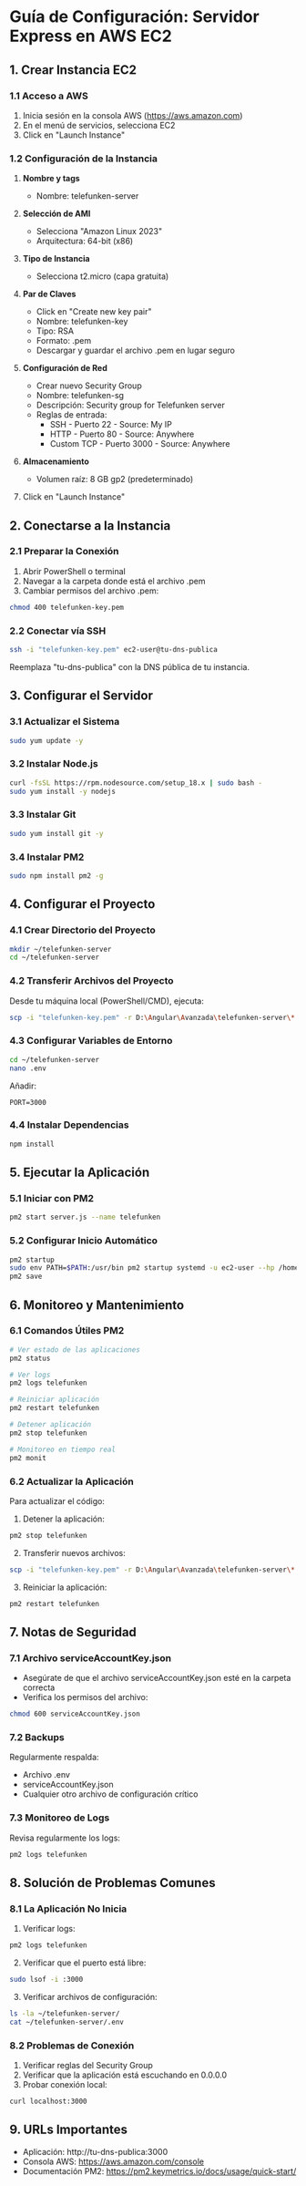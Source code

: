# Guía de Configuración: Servidor Express en AWS EC2

## 1. Crear Instancia EC2

### 1.1 Acceso a AWS
1. Inicia sesión en la consola AWS (https://aws.amazon.com)
2. En el menú de servicios, selecciona EC2
3. Click en "Launch Instance"

### 1.2 Configuración de la Instancia
1. **Nombre y tags**
   - Nombre: telefunken-server
   
2. **Selección de AMI**
   - Selecciona "Amazon Linux 2023"
   - Arquitectura: 64-bit (x86)

3. **Tipo de Instancia**
   - Selecciona t2.micro (capa gratuita)

4. **Par de Claves**
   - Click en "Create new key pair"
   - Nombre: telefunken-key
   - Tipo: RSA
   - Formato: .pem
   - Descargar y guardar el archivo .pem en lugar seguro

5. **Configuración de Red**
   - Crear nuevo Security Group
   - Nombre: telefunken-sg
   - Descripción: Security group for Telefunken server
   - Reglas de entrada:
     * SSH - Puerto 22 - Source: My IP
     * HTTP - Puerto 80 - Source: Anywhere
     * Custom TCP - Puerto 3000 - Source: Anywhere

6. **Almacenamiento**
   - Volumen raíz: 8 GB gp2 (predeterminado)

7. Click en "Launch Instance"

## 2. Conectarse a la Instancia

### 2.1 Preparar la Conexión
1. Abrir PowerShell o terminal
2. Navegar a la carpeta donde está el archivo .pem
3. Cambiar permisos del archivo .pem:
```bash
chmod 400 telefunken-key.pem
```

### 2.2 Conectar vía SSH
```bash
ssh -i "telefunken-key.pem" ec2-user@tu-dns-publica
```
Reemplaza "tu-dns-publica" con la DNS pública de tu instancia.

## 3. Configurar el Servidor

### 3.1 Actualizar el Sistema
```bash
sudo yum update -y
```

### 3.2 Instalar Node.js
```bash
curl -fsSL https://rpm.nodesource.com/setup_18.x | sudo bash -
sudo yum install -y nodejs
```

### 3.3 Instalar Git
```bash
sudo yum install git -y
```

### 3.4 Instalar PM2
```bash
sudo npm install pm2 -g
```

## 4. Configurar el Proyecto

### 4.1 Crear Directorio del Proyecto
```bash
mkdir ~/telefunken-server
cd ~/telefunken-server
```

### 4.2 Transferir Archivos del Proyecto
Desde tu máquina local (PowerShell/CMD), ejecuta:
```bash
scp -i "telefunken-key.pem" -r D:\Angular\Avanzada\telefunken-server\* ec2-user@tu-dns-publica:~/telefunken-server/
```

### 4.3 Configurar Variables de Entorno
```bash
cd ~/telefunken-server
nano .env
```
Añadir:
```
PORT=3000
```

### 4.4 Instalar Dependencias
```bash
npm install
```

## 5. Ejecutar la Aplicación

### 5.1 Iniciar con PM2
```bash
pm2 start server.js --name telefunken
```

### 5.2 Configurar Inicio Automático
```bash
pm2 startup
sudo env PATH=$PATH:/usr/bin pm2 startup systemd -u ec2-user --hp /home/ec2-user
pm2 save
```

## 6. Monitoreo y Mantenimiento

### 6.1 Comandos Útiles PM2
```bash
# Ver estado de las aplicaciones
pm2 status

# Ver logs
pm2 logs telefunken

# Reiniciar aplicación
pm2 restart telefunken

# Detener aplicación
pm2 stop telefunken

# Monitoreo en tiempo real
pm2 monit
```

### 6.2 Actualizar la Aplicación
Para actualizar el código:
1. Detener la aplicación:
```bash
pm2 stop telefunken
```

2. Transferir nuevos archivos:
```bash
scp -i "telefunken-key.pem" -r D:\Angular\Avanzada\telefunken-server\* ec2-user@tu-dns-publica:~/telefunken-server/
```

3. Reiniciar la aplicación:
```bash
pm2 restart telefunken
```

## 7. Notas de Seguridad

### 7.1 Archivo serviceAccountKey.json
- Asegúrate de que el archivo serviceAccountKey.json esté en la carpeta correcta
- Verifica los permisos del archivo:
```bash
chmod 600 serviceAccountKey.json
```

### 7.2 Backups
Regularmente respalda:
- Archivo .env
- serviceAccountKey.json
- Cualquier otro archivo de configuración crítico

### 7.3 Monitoreo de Logs
Revisa regularmente los logs:
```bash
pm2 logs telefunken
```

## 8. Solución de Problemas Comunes

### 8.1 La Aplicación No Inicia
1. Verificar logs:
```bash
pm2 logs telefunken
```

2. Verificar que el puerto está libre:
```bash
sudo lsof -i :3000
```

3. Verificar archivos de configuración:
```bash
ls -la ~/telefunken-server/
cat ~/telefunken-server/.env
```

### 8.2 Problemas de Conexión
1. Verificar reglas del Security Group
2. Verificar que la aplicación está escuchando en 0.0.0.0
3. Probar conexión local:
```bash
curl localhost:3000
```

## 9. URLs Importantes
- Aplicación: http://tu-dns-publica:3000
- Consola AWS: https://aws.amazon.com/console
- Documentación PM2: https://pm2.keymetrics.io/docs/usage/quick-start/
